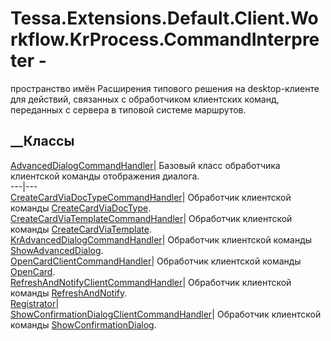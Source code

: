 # Tessa.Extensions.Default.Client.Workflow.KrProcess.CommandInterpreter -
пространство имён
Расширения типового решения на desktop-клиенте для действий, связанных с
обработчиком клиентских команд, переданных с сервера в типовой системе
маршрутов.
##  __Классы
[AdvancedDialogCommandHandler](T_Tessa_Extensions_Default_Client_Workflow_KrProcess_CommandInterpreter_AdvancedDialogCommandHandler.htm)|
Базовый класс обработчика клиентской команды отображения диалога.  
---|---  
[CreateCardViaDocTypeCommandHandler](T_Tessa_Extensions_Default_Client_Workflow_KrProcess_CommandInterpreter_CreateCardViaDocTypeCommandHandler.htm)|
Обработчик клиентской команды
[CreateCardViaDocType](F_Tessa_Extensions_Default_Shared_Workflow_KrProcess_ClientCommandInterpreter_DefaultCommandTypes_CreateCardViaDocType.htm).  
[CreateCardViaTemplateCommandHandler](T_Tessa_Extensions_Default_Client_Workflow_KrProcess_CommandInterpreter_CreateCardViaTemplateCommandHandler.htm)|
Обработчик клиентской команды
[CreateCardViaTemplate](F_Tessa_Extensions_Default_Shared_Workflow_KrProcess_ClientCommandInterpreter_DefaultCommandTypes_CreateCardViaTemplate.htm).  
[KrAdvancedDialogCommandHandler](T_Tessa_Extensions_Default_Client_Workflow_KrProcess_CommandInterpreter_KrAdvancedDialogCommandHandler.htm)|
Обработчик клиентской команды
[ShowAdvancedDialog](F_Tessa_Extensions_Default_Shared_Workflow_KrProcess_ClientCommandInterpreter_DefaultCommandTypes_ShowAdvancedDialog.htm).  
[OpenCardClientCommandHandler](T_Tessa_Extensions_Default_Client_Workflow_KrProcess_CommandInterpreter_OpenCardClientCommandHandler.htm)|
Обработчик клиентской команды
[OpenCard](F_Tessa_Extensions_Default_Shared_Workflow_KrProcess_ClientCommandInterpreter_DefaultCommandTypes_OpenCard.htm).  
[RefreshAndNotifyClientCommandHandler](T_Tessa_Extensions_Default_Client_Workflow_KrProcess_CommandInterpreter_RefreshAndNotifyClientCommandHandler.htm)|
Обработчик клиентской команды
[RefreshAndNotify](F_Tessa_Extensions_Default_Shared_Workflow_KrProcess_ClientCommandInterpreter_DefaultCommandTypes_RefreshAndNotify.htm).  
[Registrator](T_Tessa_Extensions_Default_Client_Workflow_KrProcess_CommandInterpreter_Registrator.htm)|  
[ShowConfirmationDialogClientCommandHandler](T_Tessa_Extensions_Default_Client_Workflow_KrProcess_CommandInterpreter_ShowConfirmationDialogClientCommandHandler.htm)|
Обработчик клиентской команды
[ShowConfirmationDialog](F_Tessa_Extensions_Default_Shared_Workflow_KrProcess_ClientCommandInterpreter_DefaultCommandTypes_ShowConfirmationDialog.htm).
